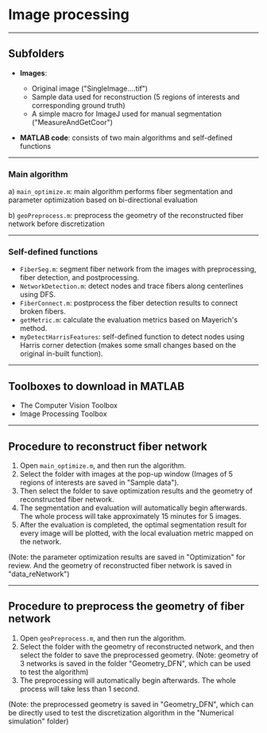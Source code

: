 # Image processing

---

## Subfolders

- **Images**:
    - Original image ("SingleImage....tif")
    - Sample data used for reconstruction (5 regions of interests and corresponding ground truth)
    - A simple macro for ImageJ used for manual segmentation ("MeasureAndGetCoor")

- **MATLAB code**: consists of two main algorithms and self-defined functions

---

### Main algorithm

a) `main_optimize.m`: main algorithm performs fiber segmentation and parameter optimization based on bi-directional evaluation

b) `geoPreprocess.m`: preprocess the geometry of the reconstructed fiber network before discretization

---

### Self-defined functions

- `FiberSeg.m`: segment fiber network from the images with preprocessing, fiber detection, and postprocessing.
- `NetworkDetection.m`: detect nodes and trace fibers along centerlines using DFS.
- `FiberConnect.m`: postprocess the fiber detection results to connect broken fibers.
- `getMetric.m`: calculate the evaluation metrics based on Mayerich's method.
- `myDetectHarrisFeatures`: self-defined function to detect nodes using Harris corner detection (makes some small changes based on the original in-built function).

---

## Toolboxes to download in MATLAB

- The Computer Vision Toolbox
- Image Processing Toolbox

---

## Procedure to reconstruct fiber network

1. Open `main_optimize.m`, and then run the algorithm.
2. Select the folder with images at the pop-up window (Images of 5 regions of interests are saved in "Sample data").
3. Then select the folder to save optimization results and the geometry of reconstructed fiber network.
4. The segmentation and evaluation will automatically begin afterwards. The whole process will take approximately 15 minutes for 5 images.
5. After the evaluation is completed, the optimal segmentation result for every image will be plotted, with the local evaluation metric mapped on the network.

(Note: the parameter optimization results are saved in "Optimization" for review. And the geometry of reconstructed fiber network is saved in "data_reNetwork")

---

## Procedure to preprocess the geometry of fiber network

1. Open `geoPreprocess.m`, and then run the algorithm.
2. Select the folder with the geometry of reconstructed network, and then select the folder to save the preprocessed geometry.
(Note: geometry of 3 networks is saved in the folder "Geometry_DFN", which can be used to test the algorithm)
3. The preprocessing will automatically begin afterwards. The whole process will take less than 1 second.

(Note: the preprocessed geometry is saved in "Geometry_DFN", which can be directly used to test the discretization algorithm in the "Numerical simulation" folder)
